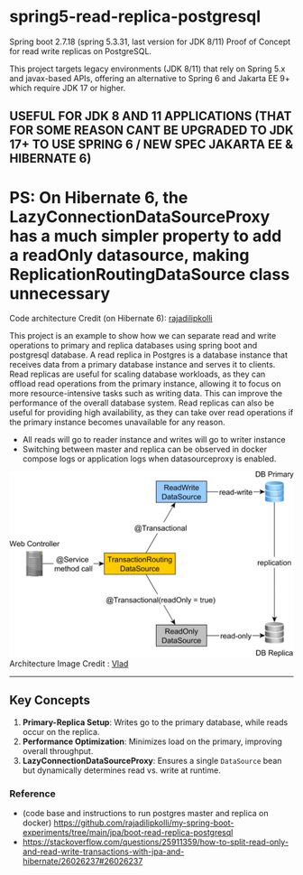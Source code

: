 # spring5-read-replica-postgresql
Spring boot 2.7.18 (spring 5.3.31, last version for JDK 8/11) Proof of Concept for read write replicas on PostgreSQL.

This project targets legacy environments (JDK 8/11) that rely on Spring 5.x and javax-based APIs, offering an alternative to Spring 6 and Jakarta EE 9+ which require JDK 17 or higher.

## USEFUL FOR JDK 8 AND 11 APPLICATIONS (THAT FOR SOME REASON CANT BE UPGRADED TO JDK 17+ TO USE SPRING 6 / NEW SPEC JAKARTA EE & HIBERNATE 6)

# PS: On Hibernate 6, the LazyConnectionDataSourceProxy has a much simpler property to add a readOnly datasource, making ReplicationRoutingDataSource class unnecessary

Code architecture Credit (on Hibernate 6): [rajadilipkolli](https://github.com/rajadilipkolli/my-spring-boot-experiments/tree/main/jpa/boot-read-replica-postgresql)

This project is an example to show how we can separate read and write operations to primary and replica databases using spring boot and postgresql database.
A read replica in Postgres is a database instance that receives data from a primary database instance and serves it to clients. 
Read replicas are useful for scaling database workloads, as they can offload read operations from the primary instance, allowing it to focus on more resource-intensive tasks such as writing data. 
This can improve the performance of the overall database system. Read replicas can also be useful for providing high availability, as they can take over read operations if the primary instance becomes unavailable for any reason.

- All reads will go to reader instance and writes will go to writer instance
- Switching between master and replica can be observed in docker compose logs or application logs when datasourceproxy is enabled.

![](replica.png)
Architecture Image Credit : [Vlad](https://twitter.com/vlad_mihalcea)

---

## Key Concepts

1. **Primary-Replica Setup**: Writes go to the primary database, while reads occur on the replica.
2. **Performance Optimization**: Minimizes load on the primary, improving overall throughput.
3. **LazyConnectionDataSourceProxy**: Ensures a single `DataSource` bean but dynamically determines read vs. write at runtime.

### Reference
- (code base and instructions to run postgres master and replica on docker) https://github.com/rajadilipkolli/my-spring-boot-experiments/tree/main/jpa/boot-read-replica-postgresql 
- https://stackoverflow.com/questions/25911359/how-to-split-read-only-and-read-write-transactions-with-jpa-and-hibernate/26026237#26026237
